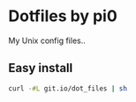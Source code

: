 # Dotfiles by pi0
My Unix config files..

## Easy install

```bash
curl -#L git.io/dot_files | sh
```
    
